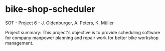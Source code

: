 # bike-shop-scheduler
SOT - Project 6 - J. Oldenburger, A. Peters, K. Müller 

Project summary: This project's objective is to provide scheduling software for company manpower planning and repair work for better bike workshop management.
